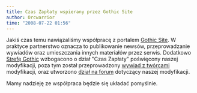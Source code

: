 ```yaml
---
title: Czas Zapłaty wspierany przez Gothic Site
author: Orcwarrior
time: "2008-07-22 01:56"
---
```


Jakiś czas temu nawiązaliśmy współpracę z portalem [Gothic Site](http://gothic.phx.pl). 
W praktyce partnerstwo oznacza to publikowanie newsów, przeprowadzanie wywiadów oraz umieszczania innych materiałów przez serwis. 
Dodatkowo [Strefę Gothic](http://gothic.phx.pl/gothic) wzbogacono o dział "Czas Zapłaty" poświęcony naszej modyfikacji, poza tym został przeprowadzony [wywiad z twórcami](http://www.gothic.phx.pl/news.php?id=817) modyfikacji, oraz utworzono [dział na forum](http://forum.gothic.phx.pl/forumdisplay.php?f=121) dotyczący naszej modyfikacji.

Mamy nadzieję ze współpraca będzie się układać pomyślnie.